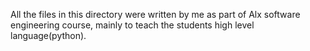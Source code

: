 All the files in this directory were written by me as  part of Alx software engineering course, mainly to teach the students high level language(python).
